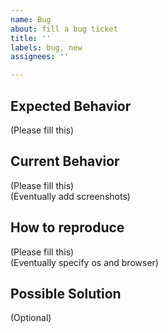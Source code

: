 ```yaml
---
name: Bug
about: fill a bug ticket
title: ''
labels: bug, new
assignees: ''

---
```


## Expected Behavior

(Please fill this)

## Current Behavior

(Please fill this)  
(Eventually add screenshots)

## How to reproduce

(Please fill this)  
(Eventually specify os and browser)

## Possible Solution

(Optional)    
